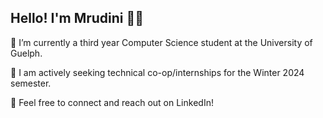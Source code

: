 ## Hello! I'm Mrudini 👋🏼

🌱 I’m currently a third year Computer Science student at the University of Guelph. 

👥 I am actively seeking technical co-op/internships for the Winter 2024 semester.

💼 Feel free to connect and reach out on LinkedIn!
